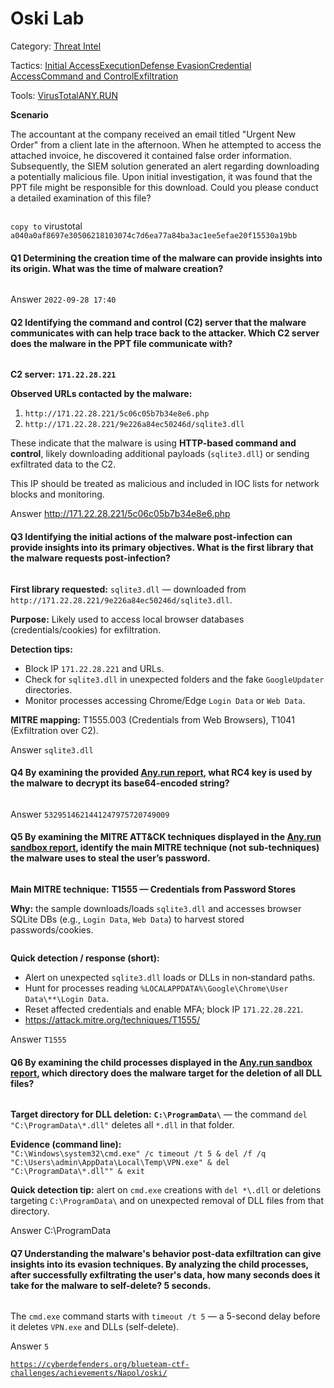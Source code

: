 # Oski Lab

Category: [Threat Intel](https://cyberdefenders.org/blueteam-ctf-challenges/?categories=threat-intel)

Tactics: [Initial Access](https://cyberdefenders.org/blueteam-ctf-challenges/?tactics=initial-access)[Execution](https://cyberdefenders.org/blueteam-ctf-challenges/?tactics=execution)[Defense Evasion](https://cyberdefenders.org/blueteam-ctf-challenges/?tactics=defense-evasion)[Credential Access](https://cyberdefenders.org/blueteam-ctf-challenges/?tactics=credential-access)[Command and Control](https://cyberdefenders.org/blueteam-ctf-challenges/?tactics=command-and-control)[Exfiltration](https://cyberdefenders.org/blueteam-ctf-challenges/?tactics=exfiltration)

Tools: [VirusTotal](https://cyberdefenders.org/blueteam-ctf-challenges/?tools=virustotal)[ANY.RUN](https://cyberdefenders.org/blueteam-ctf-challenges/?tools=anyrun)

**Scenario**

The accountant at the company received an email titled "Urgent New Order" from a client late in the afternoon. When he attempted to access the attached invoice, he discovered it contained false order information. Subsequently, the SIEM solution generated an alert regarding downloading a potentially malicious file. Upon initial investigation, it was found that the PPT file might be responsible for this download. Could you please conduct a detailed examination of this file?

<figure><img src="https://97192284-files.gitbook.io/~/files/v0/b/gitbook-x-prod.appspot.com/o/spaces%2FgJzvqFCnTpw25MQy2FcH%2Fuploads%2Fg09pcd5p0fuygHKGf5oc%2FScreenshot%202025-10-04%20at%208.21.41%E2%80%AFPM.png?alt=media&#x26;token=5c716ce1-9e3b-46eb-87a4-212950699891" alt=""><figcaption></figcaption></figure>

`copy to` virustotal `a040a0af8697e30506218103074c7d6ea77a84ba3ac1ee5efae20f15530a19bb`

#### Q1 Determining the creation time of the malware can provide insights into its origin. What was the time of malware creation?

<figure><img src="https://97192284-files.gitbook.io/~/files/v0/b/gitbook-x-prod.appspot.com/o/spaces%2FgJzvqFCnTpw25MQy2FcH%2Fuploads%2FRK5NtJBNt2UxQFM2TKWY%2FScreenshot%202025-10-04%20at%208.23.41%E2%80%AFPM.png?alt=media&#x26;token=2ab67efc-a16f-4257-820a-3151966fb819" alt=""><figcaption></figcaption></figure>

Answer `2022-09-28 17:40`

#### Q2 Identifying the command and control (C2) server that the malware communicates with can help trace back to the attacker. Which C2 server does the malware in the PPT file communicate with?

<figure><img src="https://97192284-files.gitbook.io/~/files/v0/b/gitbook-x-prod.appspot.com/o/spaces%2FgJzvqFCnTpw25MQy2FcH%2Fuploads%2FoYqlscsGz2Beh6zU9zo0%2FScreenshot%202025-10-04%20at%208.28.09%E2%80%AFPM.png?alt=media&#x26;token=f66fdc55-a0d1-459b-9efb-843601fcbeba" alt=""><figcaption></figcaption></figure>

**C2 server:** **`171.22.28.221`**

**Observed URLs contacted by the malware:**

1. `http://171.22.28.221/5c06c05b7b34e8e6.php`
2. `http://171.22.28.221/9e226a84ec50246d/sqlite3.dll`

These indicate that the malware is using **HTTP-based command and control**, likely downloading additional payloads (`sqlite3.dll`) or sending exfiltrated data to the C2.

This IP should be treated as malicious and included in IOC lists for network blocks and monitoring.

Answer  <http://171.22.28.221/5c06c05b7b34e8e6.php>

#### Q3 Identifying the initial actions of the malware post-infection can provide insights into its primary objectives. What is the first library that the malware requests post-infection?

<figure><img src="https://97192284-files.gitbook.io/~/files/v0/b/gitbook-x-prod.appspot.com/o/spaces%2FgJzvqFCnTpw25MQy2FcH%2Fuploads%2FQIHGbsHhqBhzPYcvPvQP%2FScreenshot%202025-10-04%20at%208.29.47%E2%80%AFPM.png?alt=media&#x26;token=8a17b80c-373d-447a-b286-1fd2f0b5741c" alt=""><figcaption></figcaption></figure>

**First library requested:** `sqlite3.dll` — downloaded from `http://171.22.28.221/9e226a84ec50246d/sqlite3.dll`.

**Purpose:** Likely used to access local browser databases (credentials/cookies) for exfiltration.

**Detection tips:**

* Block IP `171.22.28.221` and URLs.
* Check for `sqlite3.dll` in unexpected folders and the fake `GoogleUpdater` directories.
* Monitor processes accessing Chrome/Edge `Login Data` or `Web Data`.

**MITRE mapping:** T1555.003 (Credentials from Web Browsers), T1041 (Exfiltration over C2).

Answer `sqlite3.dll`

#### Q4 By examining the provided [Any.run report](https://any.run/report/a040a0af8697e30506218103074c7d6ea77a84ba3ac1ee5efae20f15530a19bb/d55e2294-5377-4a45-b393-f5a8b20f7d44), what RC4 key is used by the malware to decrypt its base64-encoded string?

<figure><img src="https://97192284-files.gitbook.io/~/files/v0/b/gitbook-x-prod.appspot.com/o/spaces%2FgJzvqFCnTpw25MQy2FcH%2Fuploads%2FebmNPCBPIt7pxM4pu7iM%2FScreenshot%202025-10-04%20at%208.33.11%E2%80%AFPM.png?alt=media&#x26;token=ef1a8459-0270-4cf2-b6d2-69c9ba05eab8" alt=""><figcaption></figcaption></figure>

Answer `5329514621441247975720749009`

#### Q5 By examining the MITRE ATT\&CK techniques displayed in the [Any.run sandbox report](https://app.any.run/tasks/d55e2294-5377-4a45-b393-f5a8b20f7d44), identify the main MITRE technique (not sub-techniques) the malware uses to steal the user’s password.

<figure><img src="https://97192284-files.gitbook.io/~/files/v0/b/gitbook-x-prod.appspot.com/o/spaces%2FgJzvqFCnTpw25MQy2FcH%2Fuploads%2FEtqHmGFOZmTFsqc89UUD%2FScreenshot%202025-10-04%20at%208.38.54%E2%80%AFPM.png?alt=media&#x26;token=7bcdead2-98d1-48b6-831a-6e7b22e1a43f" alt=""><figcaption></figcaption></figure>

**Main MITRE technique:** **T1555 — Credentials from Password Stores**

**Why:** the sample downloads/loads `sqlite3.dll` and accesses browser SQLite DBs (e.g., `Login Data`, `Web Data`) to harvest stored passwords/cookies.

<figure><img src="https://97192284-files.gitbook.io/~/files/v0/b/gitbook-x-prod.appspot.com/o/spaces%2FgJzvqFCnTpw25MQy2FcH%2Fuploads%2F11uUBxm3uJuoabnOFdAF%2FScreenshot%202025-10-04%20at%208.38.13%E2%80%AFPM.png?alt=media&#x26;token=b228b512-3473-411b-b2fa-48334d295828" alt=""><figcaption></figcaption></figure>

**Quick detection / response (short):**

* Alert on unexpected `sqlite3.dll` loads or DLLs in non‑standard paths.
* Hunt for processes reading `%LOCALAPPDATA%\Google\Chrome\User Data\**\Login Data`.
* Reset affected credentials and enable MFA; block IP `171.22.28.221`.
* <https://attack.mitre.org/techniques/T1555/>

Answer `T1555`

#### Q6 By examining the child processes displayed in the [Any.run sandbox report](https://app.any.run/tasks/d55e2294-5377-4a45-b393-f5a8b20f7d44), which directory does the malware target for the deletion of all **DLL** files?

<figure><img src="https://97192284-files.gitbook.io/~/files/v0/b/gitbook-x-prod.appspot.com/o/spaces%2FgJzvqFCnTpw25MQy2FcH%2Fuploads%2FNgFbG15HEBeclyFiWiq2%2FScreenshot%202025-10-04%20at%208.41.10%E2%80%AFPM.png?alt=media&#x26;token=7e328286-87d3-4399-99ad-199d011d7855" alt=""><figcaption></figcaption></figure>

**Target directory for DLL deletion:** **`C:\ProgramData\`** — the command `del "C:\ProgramData\*.dll"` deletes all `*.dll` in that folder.

**Evidence (command line):**\
`"C:\Windows\system32\cmd.exe" /c timeout /t 5 & del /f /q "C:\Users\admin\AppData\Local\Temp\VPN.exe" & del "C:\ProgramData\*.dll"" & exit`

**Quick detection tip:** alert on `cmd.exe` creations with `del *\.dll` or deletions targeting `C:\ProgramData\` and on unexpected removal of DLL files from that directory.

Answer C:\ProgramData

#### Q7 Understanding the malware's behavior post-data exfiltration can give insights into its evasion techniques. By analyzing the child processes, after successfully exfiltrating the user's data, **how many seconds does** it take for the malware to **self-delete**? **5 seconds.**

<figure><img src="https://97192284-files.gitbook.io/~/files/v0/b/gitbook-x-prod.appspot.com/o/spaces%2FgJzvqFCnTpw25MQy2FcH%2Fuploads%2F8yshFd5yv5ArofSxqU1H%2FScreenshot%202025-10-04%20at%208.44.29%E2%80%AFPM.png?alt=media&#x26;token=55501f1b-2f05-44f6-8d67-eb51ea710298" alt=""><figcaption></figcaption></figure>

The `cmd.exe` command starts with `timeout /t 5` — a 5-second delay before it deletes `VPN.exe` and DLLs (self-delete).

Answer `5`

[`https://cyberdefenders.org/blueteam-ctf-challenges/achievements/Napol/oski/`](https://cyberdefenders.org/blueteam-ctf-challenges/achievements/Napol/oski/)
